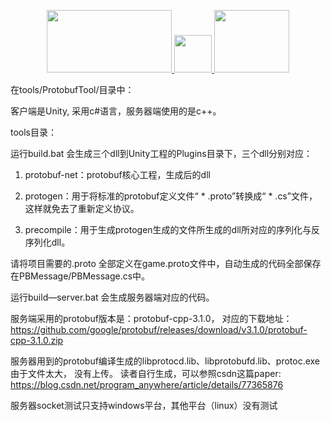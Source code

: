 <p align="center">
	<a href="https://unity3d.com/cn/">
	    <img src="https://raw.githubusercontent.com/sschmid/Entitas-CSharp/master/Readme/Images/MadeForUnity.png" width="200" height="100">
    </a>
    <a href="https://huailiang.github.io/">
	    <img src="http://sem.tanzhouedu.com/shiguang/it/iframe/img/C_C++.jpg" width="60" height="60">
    </a>
    <a href="https://huailiang.github.io/">
    	<img src="https://huailiang.github.io/img/avatar-Alex.jpg" width="120" height="100">
    </a>
</p>

在tools/ProtobufTool/目录中：

客户端是Unity, 采用c#语言，服务器端使用的是c++。


tools目录：

运行build.bat 会生成三个dll到Unity工程的Plugins目录下，三个dll分别对应：

1. protobuf-net：protobuf核心工程，生成后的dll

2. protogen：用于将标准的protobuf定义文件“ * .proto”转换成“ * .cs”文件，这样就免去了重新定义协议。

3. precompile：用于生成protogen生成的文件所生成的dll所对应的序列化与反序列化dll。

请将项目需要的.proto 全部定义在game.proto文件中，自动生成的代码全部保存在PBMessage/PBMessage.cs中。



运行build—server.bat 会生成服务器端对应的代码。

服务端采用的protobuf版本是：protobuf-cpp-3.1.0， 对应的下载地址：https://github.com/google/protobuf/releases/download/v3.1.0/protobuf-cpp-3.1.0.zip

服务器用到的protobuf编译生成的libprotocd.lib、libprotobufd.lib、protoc.exe由于文件太大， 没有上传。
读者自行生成，可以参照csdn这篇paper: https://blog.csdn.net/program_anywhere/article/details/77365876  

服务器socket测试只支持windows平台，其他平台（linux）没有测试

